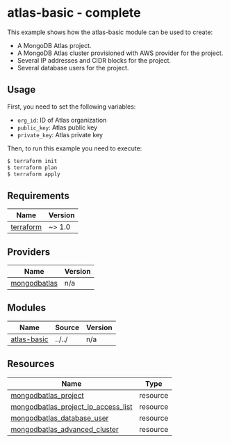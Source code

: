 # atlas-basic - complete

This example shows how the atlas-basic module can be used to create:

- A MongoDB Atlas project.
- A MongoDB Atlas cluster provisioned with AWS provider for the project.
- Several IP addresses and CIDR blocks for the project.
- Several database users for the project.

## Usage

First, you need to set the following variables: 

- `org_id`: ID of Atlas organization
- `public_key`: Atlas public key
- `private_key`: Atlas  private key

Then, to run this example you need to execute:

```bash
$ terraform init
$ terraform plan
$ terraform apply
```

## Requirements

| Name | Version |
|------|---------|
| <a name="requirement_terraform"></a> [terraform](#requirement\_terraform) | ~> 1.0 |

## Providers

| Name | Version |
|------|---------|
| <a name="provider_mongodbatlas"></a> [mongodbatlas](#provider\_mongodbatlas) | n/a |

## Modules

| Name | Source | Version |
|------|--------|---------|
| <a name="module_atlasbasic"></a> [atlas-basic](#module\_atlasbasic) | ../../ | n/a |

## Resources

| Name | Type |
|------|------|
| [mongodbatlas_project](https://registry.terraform.io/providers/mongodb/mongodbatlas/latest/docs/resources/project) | resource |
| [mongodbatlas_project_ip_access_list](https://registry.terraform.io/providers/mongodb/mongodbatlas/latest/docs/resources/project_ip_access_list) | resource |
| [mongodbatlas_database_user](https://registry.terraform.io/providers/mongodb/mongodbatlas/latest/docs/resources/database_user) | resource |
| [mongodbatlas_advanced_cluster](https://registry.terraform.io/providers/mongodb/mongodbatlas/latest/docs/resources/advanced_cluster) | resource |
